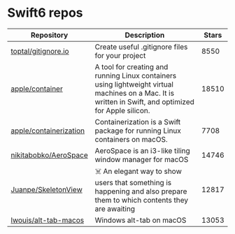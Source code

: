 # Swift6 repos

| Repository                                                          | Description                                                                                                                                            | Stars |
| ------------------------------------------------------------------- | ------------------------------------------------------------------------------------------------------------------------------------------------------ | ----- |
| [toptal/gitignore.io](https://github.com/toptal/gitignore.io)       | Create useful .gitignore files for your project                                                                                                        | 8550  |
| [apple/container](https://github.com/apple/container)               | A tool for creating and running Linux containers using lightweight virtual machines on a Mac. It is written in Swift, and optimized for Apple silicon. | 18510 |
| [apple/containerization](https://github.com/apple/containerization) | Containerization is a Swift package for running Linux containers on macOS.                                                                             | 7708  |
| [nikitabobko/AeroSpace](https://github.com/nikitabobko/AeroSpace)   | AeroSpace is an i3-like tiling window manager for macOS                                                                                                | 14746 |
| [Juanpe/SkeletonView](https://github.com/Juanpe/SkeletonView)       | ☠️ An elegant way to show users that something is happening and also prepare them to which contents they are awaiting                                  | 12817 |
| [lwouis/alt-tab-macos](https://github.com/lwouis/alt-tab-macos)     | Windows alt-tab on macOS                                                                                                                               | 13053 |
